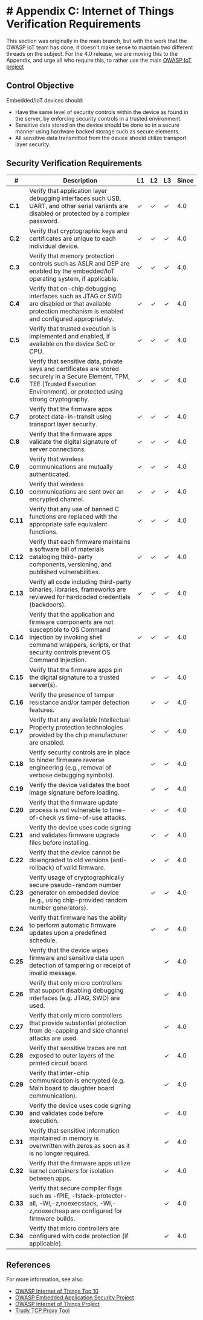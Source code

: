 # # Appendix C: Internet of Things Verification Requirements

This section was originally in the main branch, but with the work that the OWASP IoT team has done, it doesn't make sense to maintain two different threads on the subject. For the 4.0 release, we are moving this to the Appendix, and urge all who require this, to rather use the main [OWASP IoT project](https://www.owasp.org/index.php/OWASP_Internet_of_Things_Project)

## Control Objective

Embedded/IoT devices should:

* Have the same level of security controls within the device as found in the server, by enforcing security controls in a trusted environment.
* Sensitive data stored on the device should be done so in a secure manner using hardware backed storage such as secure elements.
* All sensitive data transmitted from the device should utilize transport layer security.

## Security Verification Requirements

| # | Description | L1 | L2 | L3 | Since |
| --- | --- | --- | --- | -- | -- |
| **C.1** | Verify that application layer debugging interfaces such USB, UART, and other serial variants are disabled or protected by a complex password. | ✓ | ✓ | ✓ | 4.0 |
| **C.2** | Verify that cryptographic keys and certificates are unique to each individual device. | ✓ | ✓ | ✓ | 4.0 |
| **C.3** | Verify that memory protection controls such as ASLR and DEP are enabled by the embedded/IoT operating system, if applicable. | ✓ | ✓ | ✓ | 4.0 |
| **C.4** | Verify that on-chip debugging interfaces such as JTAG or SWD are disabled or that available protection mechanism is enabled and configured appropriately. | ✓ | ✓ | ✓ | 4.0 |
| **C.5** | Verify that trusted execution is implemented and enabled, if available on the device SoC or CPU. | ✓ | ✓ | ✓ | 4.0 |
| **C.6** | Verify that sensitive data, private keys and certificates are stored securely in a Secure Element, TPM, TEE (Trusted Execution Environment), or protected using strong cryptography. | ✓ | ✓ | ✓ | 4.0 |
| **C.7** | Verify that the firmware apps protect data-in-transit using transport layer security. | ✓ | ✓ | ✓ | 4.0 |
| **C.8** | Verify that the firmware apps validate the digital signature of server connections. | ✓ | ✓ | ✓ | 4.0 |
| **C.9** | Verify that wireless communications are mutually authenticated. | ✓ | ✓ | ✓ | 4.0 |
| **C.10** | Verify that wireless communications are sent over an encrypted channel.  | ✓ | ✓ | ✓ | 4.0 |
| **C.11** | Verify that any use of banned C functions are replaced with the appropriate safe equivalent functions. | ✓ | ✓ | ✓ | 4.0 |
| **C.12** | Verify that each firmware maintains a software bill of materials cataloging third-party components, versioning, and published vulnerabilities. | ✓ | ✓ | ✓ | 4.0 |
| **C.13** | Verify all code including third-party binaries, libraries, frameworks are reviewed for hardcoded credentials (backdoors). | ✓ | ✓ | ✓ | 4.0 |
| **C.14** | Verify that the application and firmware components are not susceptible to OS Command Injection by invoking shell command wrappers, scripts, or that security controls prevent OS Command Injection. | ✓ | ✓ | ✓ | 4.0 |
| **C.15** | Verify that the firmware apps pin the digital signature to a trusted server(s). |  | ✓ | ✓ | 4.0 |
| **C.16** | Verify the presence of tamper resistance and/or tamper detection features. |  | ✓ | ✓ | 4.0 |
| **C.17** | Verify that any available Intellectual Property protection technologies provided by the chip manufacturer are enabled. |  | ✓ | ✓ | 4.0 |
| **C.18** | Verify security controls are in place to hinder firmware reverse engineering (e.g., removal of verbose debugging symbols). |  | ✓ | ✓ | 4.0 |
| **C.19** | Verify the device validates the boot image signature before loading. |  | ✓ | ✓ | 4.0 |
| **C.20** | Verify that the firmware update process is not vulnerable to time-of-check vs time-of-use attacks. |  | ✓ | ✓ | 4.0 |
| **C.21** | Verify the device uses code signing and validates firmware upgrade files before installing. |  | ✓ | ✓ | 4.0 |
| **C.22** | Verify that the device cannot be downgraded to old versions (anti-rollback) of valid firmware. |  | ✓ | ✓ | 4.0 |
| **C.23** | Verify usage of cryptographically secure pseudo-random number generator on embedded device (e.g., using chip-provided random number generators). |  | ✓ | ✓ | 4.0 |
| **C.24** | Verify that firmware has the ability to perform automatic firmware updates upon a predefined schedule. |  | ✓ | ✓ | 4.0 |
| **C.25** | Verify that the device wipes firmware and sensitive data upon detection of tampering or receipt of invalid message. |  |  | ✓ | 4.0 |
| **C.26** | Verify that only micro controllers that support disabling debugging interfaces (e.g. JTAG, SWD) are used. |  |  | ✓ | 4.0 |
| **C.27** | Verify that only micro controllers that provide substantial protection from de-capping and side channel attacks are used. |  |  | ✓ | 4.0 |
| **C.28** | Verify that sensitive traces are not exposed to outer layers of the printed circuit board. |  |  | ✓ | 4.0 |
| **C.29** | Verify that inter-chip communication is encrypted (e.g. Main board to daughter board communication). |  |  | ✓ | 4.0 |
| **C.30** | Verify the device uses code signing and validates code before execution. |  |  | ✓ | 4.0 |
| **C.31** | Verify that sensitive information maintained in memory is overwritten with zeros as soon as it is no longer required. |  |  | ✓ | 4.0 |
| **C.32** | Verify that the firmware apps utilize kernel containers for isolation between apps. |  |  | ✓ | 4.0 |
| **C.33** | Verify that secure compiler flags such as -fPIE, -fstack-protector-all, -Wl,-z,noexecstack, -Wl,-z,noexecheap are configured for firmware builds. |  |  | ✓ | 4.0 |
| **C.34** | Verify that micro controllers are configured with code protection (if applicable). |  |  | ✓ | 4.0 |

## References

For more information, see also:

* [OWASP Internet of Things Top 10](https://www.owasp.org/images/7/71/Internet_of_Things_Top_Ten_2014-OWASP.pdf)
* [OWASP Embedded Application Security Project](https://www.owasp.org/index.php/OWASP_Embedded_Application_Security)
* [OWASP Internet of Things Project](https://www.owasp.org/index.php/OWASP_Internet_of_Things_Project)
* [Trudy TCP Proxy Tool](https://github.com/praetorian-inc/trudy)
